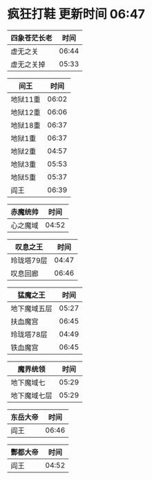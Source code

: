 # 疯狂打鞋 更新时间 06:47

| 四象苍茫长老   | 时间    |
|--------|-------|
| 虚无之关 | 06:44 |
| 虚无之关掉 | 05:33 |

| 间王   | 时间    |
|--------|-------|
| 地狱11重 | 06:02 |
| 地狱12重 | 06:06 |
| 地狱18重 | 06:37 |
| 地狱1重 | 06:37 |
| 地狱2重 | 04:57 |
| 地狱3重 | 05:53 |
| 地狱5重 | 05:37 |
| 阎王 | 06:39 |

| 赤魔统帅   | 时间    |
|--------|-------|
| 心之魔域 | 04:52 |

| 叹息之王   | 时间    |
|--------|-------|
| 玲珑塔79层 | 04:47 |
| 叹息回廊 | 06:46 |

| 猛魔之王   | 时间    |
|--------|-------|
| 地下魔域五层 | 05:27 |
| 扶血魔宫 | 06:45 |
| 玲珑塔78层 | 04:49 |
| 铁血魔宫 | 06:45 |

| 魔界统领   | 时间    |
|--------|-------|
| 地下魔域七 | 05:29 |
| 地下魔域七层 | 05:29 |

| 东岳大帝   | 时间    |
|--------|-------|
| 阎王 | 06:46 |

| 酆都大帝   | 时间    |
|--------|-------|
| 阎王 | 04:52 |